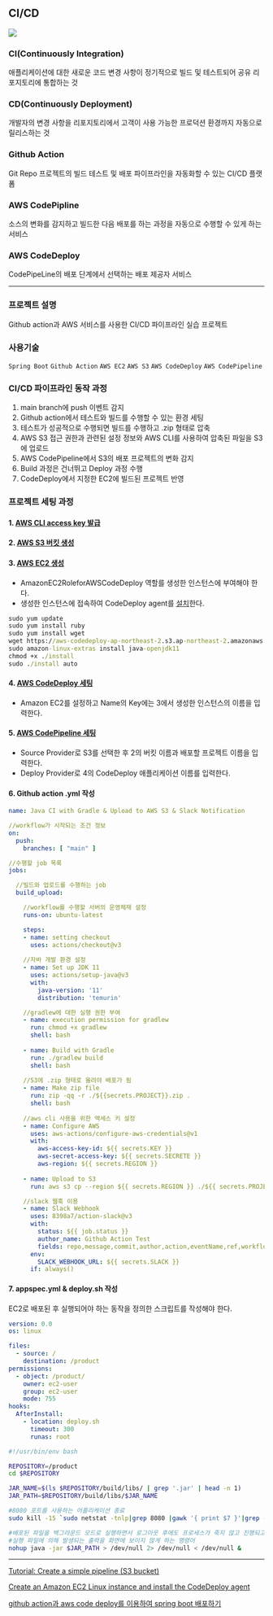 ## CI/CD

![](https://velog.velcdn.com/images/zakumann/post/57d88bed-ed95-4f9a-ad05-2487ca9549ec/image.svg)

### CI(Continuously Integration)
애플리케이션에 대한 새로운 코드 변경 사항이 정기적으로 빌드 및 테스트되어 공유 리포지토리에 통합하는 것
### CD(Continuously Deployment)
개발자의 변경 사항을 리포지토리에서 고객이 사용 가능한 프로덕션 환경까지 자동으로 릴리스하는 것
### Github Action
Git Repo 프로젝트의 빌드 테스트 및 배포 파이프라인을 자동화할 수 있는 CI/CD 플랫폼
### AWS CodePipline
소스의 변화를 감지하고 빌드한 다음 배포를 하는 과정을 자동으로 수행할 수 있게 하는 서비스
### AWS CodeDeploy
CodePipeLine의 배포 단계에서 선택하는 배포 제공자 서비스

---
### 프로젝트 설명
Github action과 AWS 서비스를 사용한 CI/CD 파이프라인 실습 프로젝트

### 사용기술
`Spring Boot` `Github Action` `AWS EC2` `AWS S3` `AWS CodeDeploy` `AWS CodePipeline`

### CI/CD 파이프라인 동작 과정
1. main branch에 push 이벤트 감지
2. Github action에서 테스트와 빌드를 수행할 수 있는 환경 세팅
3. 테스트가 성공적으로 수행되면 빌드를 수행하고 .zip 형태로 압축
4. AWS S3 접근 권한과 관련된 설정 정보와 AWS CLI를 사용하여 압축된 파일을 S3에 업로드
5. AWS CodePipeline에서 S3의 배포 프로젝트의 변화 감지
6. Build 과정은 건너뛰고 Deploy 과정 수행
7. CodeDeploy에서 지정한 EC2에 빌드된 프로젝트 반영

### 프로젝트 세팅 과정

#### 1. [AWS CLI access key 발급](https://docs.aws.amazon.com/accounts/latest/reference/root-user-access-key.html)
#### 2. [AWS S3 버킷 생성](https://docs.aws.amazon.com/codepipeline/latest/userguide/tutorials-simple-s3.html#s3-create-s3-bucket)
#### 3. [AWS EC2 생성](https://docs.aws.amazon.com/codepipeline/latest/userguide/tutorials-simple-codecommit.html#codecommit-create-deployment)
- AmazonEC2RoleforAWSCodeDeploy 역할를 생성한 인스턴스에 부여해야 한다.
- 생성한 인스턴스에 접속하여 CodeDeploy agent를 [설치](https://docs.aws.amazon.com/codedeploy/latest/userguide/codedeploy-agent-operations-install-linux.html)한다.

```cmd
sudo yum update
sudo yum install ruby
sudo yum install wget
wget https://aws-codedeploy-ap-northeast-2.s3.ap-northeast-2.amazonaws.com/latest/install
sudo amazon-linux-extras install java-openjdk11
chmod +x ./install
sudo ./install auto
```
  
#### 4. [AWS CodeDeploy 세팅](https://docs.aws.amazon.com/codepipeline/latest/userguide/tutorials-simple-s3.html#S3-create-deployment)
- Amazon EC2를 설정하고 Name의 Key에는 3에서 생성한 인스턴스의 이름을 입력한다.
#### 5. [AWS CodePipeline 세팅](https://docs.aws.amazon.com/codepipeline/latest/userguide/tutorials-simple-s3.html#s3-create-pipeline)
- Source Provider로 S3를 선택한 후 2의 버킷 이름과 배포할 프로젝트 이름을 입력한다.
- Deploy Provider로 4의 CodeDeploy 애플리케이션 이름를 입력한다.
#### 6. Github action .yml 작성
```yml
name: Java CI with Gradle & Upload to AWS S3 & Slack Notification

//workflow가 시작되는 조건 정보
on:
  push:
    branches: [ "main" ]

//수행할 job 목록
jobs:

  //빌드와 업로드를 수행하는 job
  build_upload:

    //workflow를 수행할 서버의 운영체재 설정
    runs-on: ubuntu-latest

    steps:
    - name: setting checkout
      uses: actions/checkout@v3
      
    //자바 개발 환경 설정      
    - name: Set up JDK 11
      uses: actions/setup-java@v3
      with:
        java-version: '11'
        distribution: 'temurin'

    //gradlew에 대한 실행 권한 부여
    - name: execution permission for gradlew
      run: chmod +x gradlew
      shell: bash
      
    - name: Build with Gradle
      run: ./gradlew build
      shell: bash
      
    //S3에 .zip 형태로 올려야 배포가 됨  
    - name: Make zip file
      run: zip -qq -r ./${{secrets.PROJECT}}.zip .
      shell: bash
      
    //aws cli 사용을 위한 액세스 키 설정
    - name: Configure AWS
      uses: aws-actions/configure-aws-credentials@v1
      with:
        aws-access-key-id: ${{ secrets.KEY }}
        aws-secret-access-key: ${{ secrets.SECRETE }}
        aws-region: ${{ secrets.REGION }}
        
    - name: Upload to S3
      run: aws s3 cp --region ${{ secrets.REGION }} ./${{ secrets.PROJECT }}.zip s3://${{ secrets.BUCKET }}/${{secrets.PROJECT}}.zip

    //slack 웹훅 이용
    - name: Slack Webhook
      uses: 8398a7/action-slack@v3
      with:
        status: ${{ job.status }}
        author_name: Github Action Test
        fields: repo,message,commit,author,action,eventName,ref,workflow,job,took
      env:
        SLACK_WEBHOOK_URL: ${{ secrets.SLACK }}
      if: always()

```
#### 7. appspec.yml & deploy.sh 작성
EC2로 배포된 후 실행되어야 하는 동작을 정의한 스크립트를 작성해야 한다.
```yml
version: 0.0
os: linux

files:
  - source: /
    destination: /product
permissions:
  - object: /product/
    owner: ec2-user
    group: ec2-user
    mode: 755
hooks:
  AfterInstall:
    - location: deploy.sh
      timeout: 300
      runas: root
```
```bash
#!/usr/bin/env bash

REPOSITORY=/product
cd $REPOSITORY

JAR_NAME=$(ls $REPOSITORY/build/libs/ | grep '.jar' | head -n 1)
JAR_PATH=$REPOSITORY/build/libs/$JAR_NAME

#8080 포트를 사용하는 어플리케이션 종료
sudo kill -15 `sudo netstat -tnlp|grep 8080 |gawk '{ print $7 }'|grep -o '[0-9]*'`

#배포된 파일을 백그라운드 모드로 실행하면서 로그아웃 후에도 프로세스가 죽지 않고 진행되고
#실행 파일에 의해 발생되는 출력을 화면에 보이지 않게 하는 명령어
nohup java -jar $JAR_PATH > /dev/null 2> /dev/null < /dev/null &

```


---

[Tutorial: Create a simple pipeline (S3 bucket)](https://docs.aws.amazon.com/codepipeline/latest/userguide/tutorials-simple-s3.html)

[Create an Amazon EC2 Linux instance and install the CodeDeploy agent](https://docs.aws.amazon.com/codepipeline/latest/userguide/tutorials-simple-codecommit.html#codecommit-create-deployment)

[github action과 aws code deploy를 이용하여 spring boot 배포하기](https://isntyet.github.io/deploy/github-action%EA%B3%BC-aws-code-deploy%EB%A5%BC-%EC%9D%B4%EC%9A%A9%ED%95%98%EC%97%AC-spring-boot-%EB%B0%B0%ED%8F%AC%ED%95%98%EA%B8%B0(1)/)
